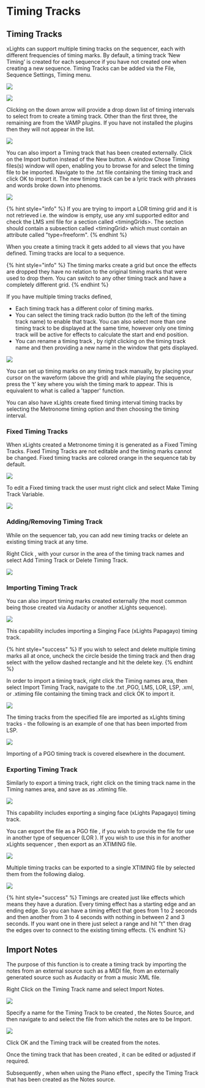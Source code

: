 # Timing Tracks

## Timing Tracks

xLights can support multiple timing tracks on the sequencer, each with different frequencies of timing marks. By default, a timing track ‘New Timing’ is created for each sequence if you have not created one when creating a new sequence. Timing Tracks can be added via the File, Sequence Settings, Timing menu.

![](<../../.gitbook/assets/image (7).png>)

![](../../.gitbook/assets/base64295102e85a0ab30.png)

Clicking on the down arrow will provide a drop down list of timing intervals to select from to create a timing track. Other than the first three, the remaining are from the VAMP plugins. If you have not installed the plugins then they will not appear in the list.

![](../../.gitbook/assets/base64ea1a0ac901fc17f8.png)

You can also import a Timing track that has been created externally. Click on the Import button instead of the New button. A window Chose Timing files(s) window will open, enabling you to browse for and select the timing file to be imported. Navigate to the .txt file containing the timing track and click OK to import it. The new timing track can be a lyric track with phrases and words broke down into phenoms.

![](../../.gitbook/assets/base6428a098d66b2ad664.png)

{% hint style="info" %}
If you are trying to import a LOR timing grid and it is not retrieved i.e. the window is empty, use any xml supported editor and check the LMS xml file for a section called \<timingGrids>. The section should contain a subsection called \<timingGrid> which must contain an attribute called "type=freeform".
{% endhint %}

When you create a timing track it gets added to all views that you have defined. Timing tracks are local to a sequence.

{% hint style="info" %}
The timing marks create a grid but once the effects are dropped they have no relation to the original timing marks that were used to drop them. You can switch to any other timing track and have a completely different grid.
{% endhint %}

If you have multiple timing tracks defined,

* Each timing track has a different color of timing marks.
* You can select the timing track radio button (to the left of the timing track name) to enable that track. You can also select more than one timing track to be displayed at the same time, however only one timing track will be active for effects to calculate the start and end position.
* You can rename a timing track , by right clicking on the timing track name and then providing a new name in the window that gets displayed.

![](https://lh3.googleusercontent.com/Lm0V6P5ht4qLyB3PiVSnkV69xQSZMIvD1bPUaLxDejAjl3cJYzEqFfFokk23F78jFJKx8rred7Dgd\_R5tbsTs5CH0knB9XXOyt9LViMCd7ri-n7UVRd82V7CvqBuGuEEhMppfY0C)

You can set up timing marks on any timing track manually, by placing your cursor on the waveform (above the grid) and while playing the sequence, press the ‘t’ key where you wish the timing mark to appear. This is equivalent to what is called a 'tapper' function.

You can also have xLights create fixed timing interval timing tracks by selecting the Metronome timing option and then choosing the timing interval.

### Fixed Timing Tracks

When xLights created a Metronome timing it is generated as a Fixed Timing Tracks. Fixed Timing Tracks are not editable and the timing marks cannot be changed. Fixed timing tracks are colored orange in the sequence tab by default.

![](<../../.gitbook/assets/image (618).png>)

To edit a Fixed timing track the user must right click and select Make Timing Track Variable.

![](<../../.gitbook/assets/image (349) (1).png>)

### Adding/Removing Timing Track

While on the sequencer tab, you can add new timing tracks or delete an existing timing track at any time.

Right Click , with your cursor in the area of the timing track names and select Add Timing Track or Delete Timing Track.

![](<../../.gitbook/assets/image (415).png>)

### Importing Timing Track

You can also import timing marks created externally (the most common being those created via Audacity or another xLights sequence).

![](<../../.gitbook/assets/image (368).png>)

This capability includes importing a Singing Face (xLights Papagayo) timing track.

{% hint style="success" %}
If you wish to select and delete multiple timing marks all at once, uncheck the circle beside the timing track and then drag select with the yellow dashed rectangle and hit the delete key.
{% endhint %}

In order to import a timing track, right click the Timing names area, then select Import Timing Track, navigate to the .txt ,PGO, LMS, LOR, LSP, .xml, or .xtiming file containing the timing track and click OK to import it.

![](../../.gitbook/assets/base64538a6a09649a3a2.png)

The timing tracks from the specified file are imported as xLights timing tracks - the following is an example of one that has been imported from LSP.

![](../../.gitbook/assets/base64e82c031c196897d1.png)

Importing of a PGO timing track is covered elsewhere in the document.

### Exporting Timing Track

Similarly to export a timing track, right click on the timing track name in the Timing names area, and save as as .xtiming file.

![](../../.gitbook/assets/base64ced07dc4216db4f9.png)

This capability includes exporting a singing face (xLights Papagayo) timing track.

You can export the file as a PGO file , if you wish to provide the file for use in another type of sequencer (LOR ). If you wish to use this in for another xLights sequencer , then export as an XTIMING file.

![](../../.gitbook/assets/base642497528acc874de2.png)

Multiple timing tracks can be exported to a single XTIMING file by selected them from the following dialog.

![](<../../.gitbook/assets/image (74) (1).png>)

{% hint style="success" %}
Timings are created just like effects which means they have a duration. Every timing effect has a starting edge and an ending edge. So you can have a timing effect that goes from 1 to 2 seconds and then another from 3 to 4 seconds with nothing in between 2 and 3 seconds. If you want one in there just select a range and hit "t" then drag the edges over to connect to the existing timing effects.
{% endhint %}

## Import Notes

The purpose of this function is to create a timing track by importing the notes from an external source such as a MIDI file, from an externally generated source such as Audacity or from a music XML file.

Right Click on the Timing Track name and select Import Notes.

![](<../../.gitbook/assets/image (175).png>)

Specify a name for the Timing Track to be created , the Notes Source, and then navigate to and select the file from which the notes are to be Import.

![](<../../.gitbook/assets/base6476790ad4ccc42820 (1).png>)

Click OK and the Timing track will be created from the notes.

Once the timing track that has been created , it can be edited or adjusted if required.

Subsequently , when when using the Piano effect , specify the Timing Track that has been created as the Notes source.
